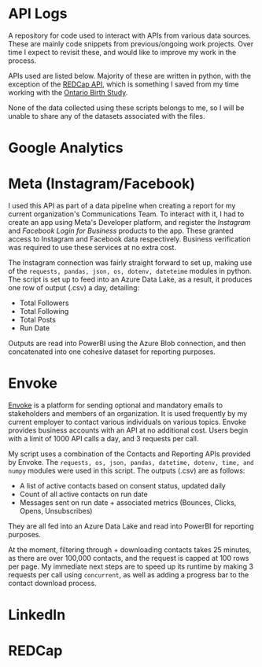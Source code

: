 # API Logs
A repository for code used to interact with APIs from various data sources. These are mainly code snippets from previous/ongoing work projects. Over time I expect to revisit these, and would like to improve my work in the process.

APIs used are listed below. Majority of these are written in python, with the exception of the [REDCap API](https://project-redcap.org/), which is something I saved from my time working with the [Ontario Birth Study](https://ontariobirthstudy.com/). 

None of the data collected using these scripts belongs to me, so I will be unable to share any of the datasets associated with the files.

# Google Analytics 
# Meta (Instagram/Facebook) 

I used this API as part of a data pipeline when creating a report for my current organization's Communications Team. To interact with it, I had to create an app using Meta's Developer platform, and register the *Instagram* and *Facebook Login for Business* products to the app. These granted access to Instagram and Facebook data respectively. Business verification was required to use these services at no extra cost.

The Instagram connection was fairly straight forward to set up, making use of the `requests, pandas, json, os, dotenv, dateteime` modules in python. The script is set up to feed into an Azure Data Lake, as a result, it produces one row of output (.csv) a day, detailing: 
- Total Followers
- Total Following
- Total Posts
- Run Date


Outputs are read into PowerBI using the Azure Blob connection, and then concatenated into one cohesive dataset for reporting purposes. 

# Envoke 
[Envoke](https://envoke.com/) is a platform for sending optional and mandatory emails to stakeholders and members of an organization. It is used frequently by my current employer to contact various individuals on various topics. Envoke provides business accounts with an API at no additional cost. Users begin with a limit of 1000 API calls a day, and 3 requests per call. 

My script uses a combination of the Contacts and Reporting APIs provided by Envoke. The `requests, os, json, pandas, datetime, dotenv, time, and numpy` modules were used in this script. The outputs (.csv) are as follows: 
- A list of active contacts based on consent status, updated daily
- Count of all active contacts on run date
- Messages sent on run date + associated metrics (Bounces, Clicks, Opens, Unsubscribes)

They are all fed into an Azure Data Lake and read into PowerBI for reporting purposes.

At the moment, filtering through + downloading contacts takes 25 minutes, as there are over 100,000 contacts, and the request is capped at 100 rows per page. My immediate next steps are to speed up its runtime by making 3 requests per call using `concurrent`, as well as adding a progress bar to the contact download process. 
# LinkedIn 
# REDCap
